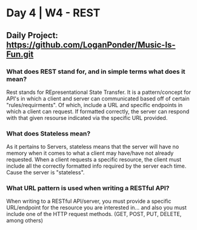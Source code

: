 # Day 4 | W4 - REST

## Daily Project: https://github.com/LoganPonder/Music-Is-Fun.git

### What does REST stand for, and in simple terms what does it mean?
Rest stands for REpresentational State Transfer. It is a pattern/concept for API's in which a client and server can communicated based off of certain "rules/requirments". Of which, include a URL and specific endpoints in which a client can request. If formatted correctly, the server can respond with that given resourse indicated via the specific URL provided.

### What does Stateless mean?
As it pertains to Servers, stateless means that the server will have no memory when it comes to what a client may have/have not already requested. When a client requests a specific resource, the client must include all the correctly formatted info required by the server each time. Cause the server is "stateless".

### What URL pattern is used when writing a RESTful API?
When writing to a RESTful API/server, you must provide a specific URL/endpoint for the resource you are interested in... and also you must include one of the HTTP request methods. (GET, POST, PUT, DELETE, among others)
